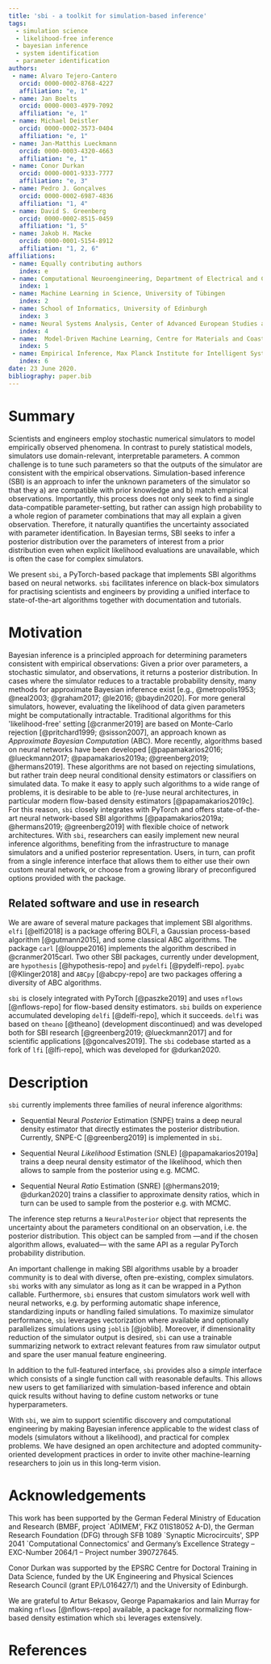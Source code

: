 ```yaml
---
title: 'sbi - a toolkit for simulation-based inference'
tags:
  - simulation science
  - likelihood-free inference
  - bayesian inference
  - system identification
  - parameter identification
authors: 
 - name: Alvaro Tejero-Cantero
   orcid: 0000-0002-8768-4227
   affiliation: "e, 1"
 - name: Jan Boelts
   orcid: 0000-0003-4979-7092
   affiliation: "e, 1"
 - name: Michael Deistler
   orcid: 0000-0002-3573-0404
   affiliation: "e, 1"
 - name: Jan-Matthis Lueckmann
   orcid: 0000-0003-4320-4663
   affiliation: "e, 1"
 - name: Conor Durkan
   orcid: 0000-0001-9333-7777
   affiliation: "e, 3"
 - name: Pedro J. Gonçalves
   orcid: 0000-0002-6987-4836
   affiliation: "1, 4"
 - name: David S. Greenberg
   orcid: 0000-0002-8515-0459
   affiliation: "1, 5"
 - name: Jakob H. Macke
   orcid: 0000-0001-5154-8912
   affiliation: "1, 2, 6"
affiliations:
 - name: Equally contributing authors
   index: e
 - name: Computational Neuroengineering, Department of Electrical and Computer Engineering, Technical University of Munich
   index: 1
 - name: Machine Learning in Science, University of Tübingen
   index: 2
 - name: School of Informatics, University of Edinburgh
   index: 3
 - name: Neural Systems Analysis, Center of Advanced European Studies and Research (caesar), Bonn 
   index: 4
 - name:  Model-Driven Machine Learning, Centre for Materials and Coastal Research, Helmholtz-Zentrum Geesthacht
   index: 5
 - name: Empirical Inference, Max Planck Institute for Intelligent Systems, Tübingen
   index: 6
date: 23 June 2020.
bibliography: paper.bib
---
```


# Summary

Scientists and engineers employ stochastic numerical simulators to model empirically observed phenomena. In contrast to purely statistical models, simulators use domain-relevant, interpretable parameters. A common challenge is to tune such parameters so that the outputs of the simulator are consistent with the empirical observations. Simulation-based inference (SBI) is an approach to infer the unknown parameters of the simulator so that they a) are compatible with prior knowledge and b) match empirical observations. Importantly, this process does not only seek to find a single data-compatible parameter-setting, but rather can assign high probability to a whole region of parameter combinations that may all explain a given observation. Therefore, it naturally quantifies the uncertainty associated with parameter identification. In Bayesian terms, SBI seeks to infer a posterior distribution over the parameters of interest from a prior distribution even when explicit likelihood evaluations are unavailable, which is often the case for complex simulators.

We present `sbi`, a PyTorch-based package that implements SBI algorithms based on neural networks. `sbi` facilitates inference on black-box simulators for practising scientists and engineers by providing a unified interface to state-of-the-art algorithms together with documentation and tutorials.

# Motivation

Bayesian inference is a principled approach for determining parameters consistent with empirical observations: Given a prior over parameters, a stochastic simulator, and observations, it returns a posterior distribution. In cases where the simulator reduces to a tractable probability density, many methods for approximate Bayesian inference exist [e.g., @metropolis1953; @neal2003; @graham2017; @le2016; @baydin2020]. For more general simulators, however, evaluating the likelihood of data given parameters might be computationally intractable. Traditional algorithms for this 'likelihood-free' setting [@cranmer2019] are based on Monte-Carlo rejection [@pritchard1999; @sisson2007], an approach known as  _Approximate Bayesian Computation_ (ABC). More recently, algorithms based on neural networks have been developed [@papamakarios2016; @lueckmann2017; @papamakarios2019a; @greenberg2019; @hermans2019]. These algorithms are not based on rejecting simulations, but rather train deep neural conditional density estimators or classifiers on simulated data. To make it easy to apply such algorithms to a wide range of problems, it is desirable to be able to (re-)use neural architectures, in particular modern flow-based density estimators [@papamakarios2019c]. For this reason, `sbi` closely integrates with PyTorch and offers state-of-the-art neural network-based SBI algorithms [@papamakarios2019a; @hermans2019; @greenberg2019] with flexible choice of network architectures. With `sbi`, researchers can easily implement new neural inference algorithms, benefiting from the infrastructure to manage simulators and a unified posterior representation. Users, in turn, can profit from a single inference interface that allows them to either use their own custom neural network, or choose from a growing library of preconfigured options provided with the package.

## Related software and use in research

We are aware of several mature packages that implement SBI algorithms. `elfi` [@elfi2018] is a package offering BOLFI, a Gaussian process-based algorithm [@gutmann2015], and some classical ABC algorithms. The package `carl` [@louppe2016] implements the algorithm described in @cranmer2015carl. Two other SBI packages, currently under development, are `hypothesis` [@hypothesis-repo] and `pydelfi` [@pydelfi-repo]. `pyabc` [@Klinger2018] and `ABCpy` [@abcpy-repo] are two packages offering a diversity of ABC algorithms.

`sbi` is closely integrated with PyTorch [@paszke2019] and uses `nflows` [@nflows-repo] for flow-based density estimators. `sbi` builds on experience accumulated developing `delfi` [@delfi-repo], which it succeeds. `delfi` was based on `theano` [@theano] (development discontinued) and was developed both for SBI research [@greenberg2019; @lueckmann2017] and for scientific applications [@goncalves2019]. The `sbi` codebase started as a fork of `lfi` [@lfi-repo], which was developed for @durkan2020.

# Description 

`sbi` currently implements three families of neural inference algorithms:

* Sequential Neural _Posterior_ Estimation (SNPE) trains a deep neural density estimator that directly estimates the posterior distribution. Currently, SNPE-C [@greenberg2019] is implemented in `sbi`. 

* Sequential Neural _Likelihood_ Estimation (SNLE) [@papamakarios2019a] trains a deep neural density estimator of the likelihood, which then allows to sample from the posterior using e.g. MCMC.

* Sequential Neural _Ratio_ Estimation (SNRE) [@hermans2019; @durkan2020] trains a classifier to approximate density ratios, which in turn can be used to sample from the posterior e.g. with MCMC. 

The inference step returns a `NeuralPosterior` object that represents the uncertainty about the parameters conditional on an observation, i.e. the posterior distribution. This object can be sampled from —and if the chosen algorithm allows, evaluated— with the same API as a regular PyTorch probability distribution.

An important challenge in making SBI algorithms usable by a broader community is to deal with diverse, often pre-existing, complex simulators. `sbi` works with any simulator as long as it can be wrapped in a Python callable. Furthermore, `sbi` ensures that custom simulators work well with neural networks, e.g. by performing automatic shape inference, standardizing inputs or handling failed simulations. To maximize simulator performance, `sbi` leverages vectorization where available and optionally parallelizes simulations using `joblib` [@joblib]. Moreover, if dimensionality reduction of the simulator output is desired, `sbi` can use a trainable summarizing network to extract relevant features from raw simulator output and spare the user manual feature engineering.

In addition to the full-featured interface, `sbi` provides also a _simple_ interface which consists of a single function call with reasonable defaults. This allows new users to get familiarized with simulation-based inference and obtain quick results without having to define custom networks or tune hyperparameters.

With `sbi`, we aim to support scientific discovery and computational engineering by making Bayesian inference applicable to the widest class of models (simulators without a likelihood), and practical for complex problems. We have designed an open architecture and adopted community-oriented development practices in order to invite other machine-learning researchers to join us in this long-term vision.

# Acknowledgements

This work has been supported by the German Federal Ministry of Education and Research (BMBF, project \`ADIMEM', FKZ 01IS18052 A-D), the German Research Foundation (DFG) through  SFB 1089 \`Synaptic Microcircuits', SPP 2041 `Computational Connectomics' and Germany’s Excellence Strategy – EXC-Number 2064/1 – Project number 390727645.

Conor Durkan was supported by the EPSRC Centre for Doctoral Training in Data Science, funded by the UK Engineering and Physical Sciences Research Council (grant EP/L016427/1) and the University of Edinburgh.

We are grateful to Artur Bekasov, George Papamakarios and Iain Murray for making `nflows` [@nflows-repo] available, a package for normalizing flow-based density estimation which `sbi` leverages extensively.

# References
